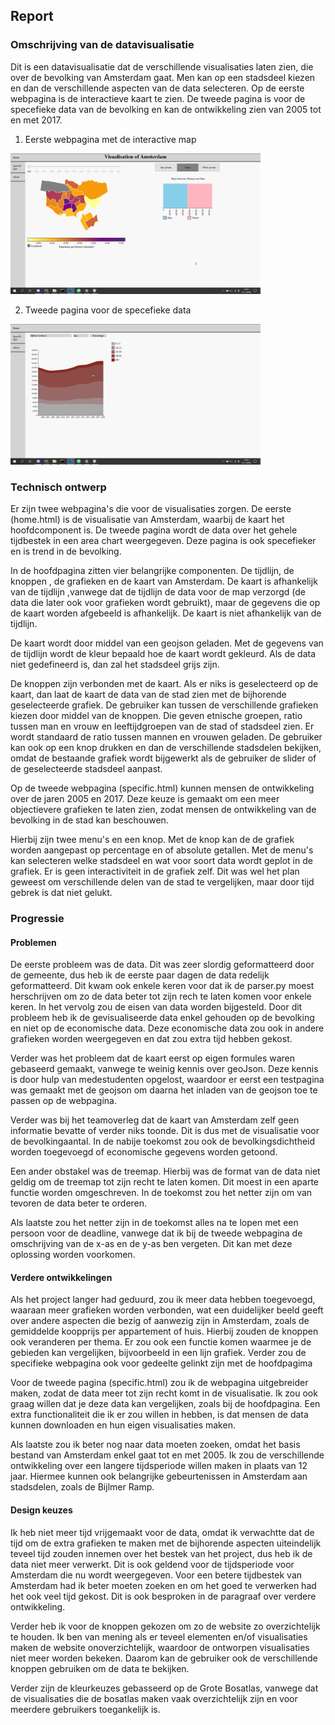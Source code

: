 ## Report
### Omschrijving van de datavisualisatie
Dit is een datavisualisatie dat de verschillende visualisaties laten zien, die over de bevolking van Amsterdam gaat. Men kan op een stadsdeel kiezen en dan de verschillende aspecten van de data selecteren. Op de eerste webpagina is de interactieve kaart te zien. De tweede pagina is voor de specefieke data van de bevolking en kan de ontwikkeling zien van 2005 tot en met 2017. 

1. Eerste webpagina met de interactive map
<img src="Afbeeldingen/firefox_7umY7SGAeG.png" width="400px">


2. Tweede pagina voor de specefieke data
<img src="Afbeeldingen/firefox_1BN0qKWpqU.png" width="400px">


### Technisch ontwerp
Er zijn twee webpagina's die voor de visualisaties zorgen. De eerste (home.html) is de visualisatie van Amsterdam, waarbij de kaart het hoofdcomponent is. De tweede pagina wordt de data over het gehele tijdbestek in een area chart weergegeven. Deze pagina is ook specefieker en is trend in de bevolking.

In de hoofdpagina zitten vier belangrijke componenten. De tijdlijn, de knoppen , de grafieken en de kaart van Amsterdam. De kaart is afhankelijk van de tijdlijn ,vanwege dat de tijdlijn de data voor de map verzorgd (de data die later ook voor grafieken wordt gebruikt), maar de gegevens die op de kaart worden afgebeeld is afhankelijk. De kaart is niet afhankelijk van de tijdlijn.

De kaart wordt door middel van een geojson geladen. Met de gegevens van de tijdlijn wordt de kleur bepaald hoe de kaart wordt gekleurd. Als de data niet gedefineerd is, dan zal het stadsdeel grijs zijn.

De knoppen zijn verbonden met de kaart. Als er niks is geselecteerd op de kaart, dan laat de kaart de data van de stad zien met de bijhorende geselecteerde grafiek. De gebruiker kan tussen de verschillende grafieken kiezen door middel van de knoppen. Die geven etnische groepen, ratio tussen man en vrouw en leeftijdgroepen van de stad of stadsdeel zien. Er wordt standaard de ratio tussen mannen en vrouwen geladen. De gebruiker kan ook op een knop drukken en dan de verschillende stadsdelen bekijken, omdat de bestaande grafiek wordt bijgewerkt als de gebruiker de slider of de geselecteerde stadsdeel aanpast.

Op de tweede webpagina (specific.html) kunnen mensen de ontwikkeling over de jaren 2005 en 2017. Deze keuze is gemaakt om een meer objectievere grafieken te laten zien, zodat mensen de ontwikkeling van de bevolking in de stad kan beschouwen.

Hierbij zijn twee menu's en een knop. Met de knop kan de de grafiek worden aangepast op percentage en of absolute getallen. Met de menu's kan selecteren welke stadsdeel en wat voor soort data wordt geplot in de grafiek. Er is geen interactiviteit in de grafiek zelf. Dit was wel het plan geweest om verschillende delen van de stad te vergelijken, maar door tijd gebrek is dat niet gelukt.

### Progressie
#### Problemen
De eerste probleem was de data. Dit was zeer slordig geformatteerd door de gemeente, dus heb ik de eerste paar dagen de data redelijk geformatteerd. Dit kwam ook enkele keren voor dat ik de parser.py moest herschrijven om zo de data beter tot zijn rech te laten komen voor enkele keren. In het vervolg zou de eisen van data worden bijgesteld. Door dit probleem heb ik de gevisualiseerde data enkel gehouden op de bevolking en niet op de economische data. Deze economische data zou ook in andere grafieken worden weergegeven en dat zou extra tijd hebben gekost. 

Verder was het probleem dat de kaart eerst op eigen formules waren gebaseerd gemaakt, vanwege te weinig kennis over geoJson. Deze kennis is door hulp van medestudenten opgelost, waardoor er eerst een testpagina was gemaakt met de geojson om daarna het inladen van de geojson toe te passen op de webpagina.

Verder was bij het teamoverleg dat de kaart van Amsterdam zelf geen informatie bevatte of verder niks toonde. Dit is dus met de visualisatie voor de bevolkingaantal. In de nabije toekomst zou ook de bevolkingsdichtheid worden toegevoegd of economische gegevens worden getoond.

Een ander obstakel was de treemap. Hierbij was de format van de data niet geldig om de treemap tot zijn recht te laten komen. Dit moest in een aparte functie worden omgeschreven. In de toekomst zou het netter zijn om van tevoren de data beter te orderen.

Als laatste zou het netter zijn in de toekomst alles na te lopen met een persoon voor de deadline, vanwege dat ik bij de tweede webpagina de omschrijving van de x-as en de y-as ben vergeten. Dit kan met deze oplossing worden voorkomen.

#### Verdere ontwikkelingen
Als het project langer had geduurd, zou ik meer data hebben toegevoegd, waaraan meer grafieken worden verbonden, wat een duidelijker beeld geeft over andere aspecten die bezig of aanwezig zijn in Amsterdam, zoals de gemiddelde koopprijs per appartement of huis. Hierbij zouden de knoppen ook veranderen per thema. Er zou ook een functie komen waarmee je de gebieden kan vergelijken, bijvoorbeeld in een lijn grafiek. Verder zou de specifieke webpagina ook voor gedeelte gelinkt zijn met de hoofdpagima

Voor de tweede pagina (specific.html) zou ik de webpagina uitgebreider maken, zodat de data meer tot zijn recht komt in de visualisatie. Ik zou ook graag willen dat je deze data kan vergelijken, zoals bij de hoofdpagina. Een extra functionaliteit die ik er zou willen in hebben, is dat mensen de data kunnen downloaden en hun eigen visualisaties maken. 

Als laatste zou ik beter nog naar data moeten zoeken, omdat het basis bestand van Amsterdam enkel gaat tot en met 2005. Ik zou de verschillende ontwikkeling over een langere tijdsperiode willen maken in plaats van 12 jaar. Hiermee kunnen ook belangrijke gebeurtenissen in Amsterdam aan stadsdelen, zoals de Bijlmer Ramp.

#### Design keuzes
Ik heb niet meer tijd vrijgemaakt voor de data, omdat ik verwachtte dat de tijd om de extra grafieken te maken met de bijhorende aspecten uiteindelijk teveel tijd zouden innemen over het bestek van het project, dus heb ik de data niet meer verwerkt. Dit is ook geldend voor de tijdsperiode voor Amsterdam  die nu wordt weergegeven. Voor een betere tijdbestek van Amsterdam had ik beter moeten zoeken en om het goed te verwerken had het ook veel tijd gekost. Dit is ook besproken in de paragraaf over verdere ontwikkeling.

Verder heb ik voor de knoppen gekozen om zo de website zo overzichtelijk te houden. Ik ben van mening als er teveel elementen en/of visualisaties maken de website onoverzichtelijk, waardoor de ontworpen visualisaties niet meer worden bekeken. Daarom kan de gebruiker ook de verschillende knoppen gebruiken om de data te bekijken.

Verder zijn de kleurkeuzes gebasseerd op de Grote Bosatlas, vanwege dat de visualisaties die de bosatlas maken vaak overzichtelijk zijn en voor meerdere  gebruikers toegankelijk is.

